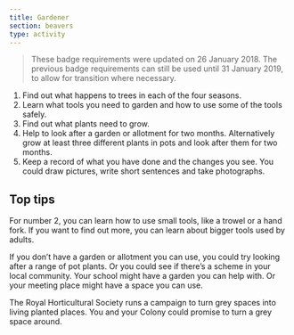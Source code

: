 ```yaml
---
title: Gardener
section: beavers
type: activity
---
```


> These badge requirements were updated on 26 January 2018. The previous badge requirements can still be used until 31 January 2019, to allow for transition where necessary.

1. Find out what happens to trees in each of the four seasons.
1. Learn what tools you need to garden and how to use some of the tools safely.
1. Find out what plants need to grow.
1. Help to look after a garden or allotment for two months. Alternatively grow at least three different plants in pots and look after them for two months.
1. Keep a record of what you have done and the changes you see. You could draw pictures, write short sentences and take photographs.

## Top tips

For number 2, you can learn how to use small tools, like a trowel or a hand fork. If you want to find out more, you can learn about bigger tools used by adults.

If you don’t have a garden or allotment you can use, you could try looking after a range of pot plants. Or you could see if there’s a scheme in your local community. Your school might have a garden you can help with. Or your meeting place might have a space you can use.

The Royal Horticultural Society runs a campaign to turn grey spaces into living planted places. You and your Colony could promise to turn a grey space around.
